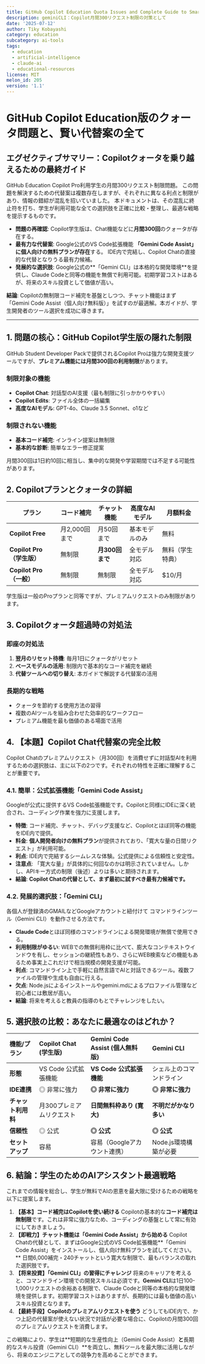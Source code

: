 ```yaml
---
title: GitHub Copilot Education Quota Issues and Complete Guide to Smart Alternatives
description: geminiCLI：Copilot月間300リクエスト制限の対策として
date: '2025-07-12'
author: Tiky Kobayashi
category: education
subcategory: ai-tools
tags:
  - education
  - artificial-intelligence
  - claude-ai
  - educational-resources
license: MIT
melon_id: 205
version: '1.1'
---
```

# GitHub Copilot Education版のクォータ問題と、賢い代替案の全て

## エグゼクティブサマリー：Copilotクォータを乗り越えるための最終ガイド

GitHub Education Copilot Pro利用学生の月間300リクエスト制限問題。
この問題を解決するための代替案は複数存在しますが、それぞれに異なる利点と制限があり、情報の錯綜が混乱を招いていました。
本ドキュメントは、その混乱に終止符を打ち、学生が利用可能な全ての選択肢を正確に比較・整理し、最適な戦略を提示するものです。

- **問題の再確認**: Copilot学生版は、Chat機能などに**月間300回**のクォータが存在する。
- **最有力な代替案**: Google公式のVS Code拡張機能 **「Gemini Code Assist」に個人向けの無料プランが存在**する。
  IDE内で完結し、Copilot Chatの直接的な代替となりうる最有力候補。
- **発展的な選択肢**: Google公式の**「Gemini CLI」は本格的な開発環境**を提供し、Claude Codeと同等の機能を無償で利用可能。初期学習コストはあるが、将来のスキル投資として価値が高い。

**結論**: Copilotの無制限コード補完を基盤としつつ、チャット機能はまず「Gemini Code Assist（個人向け無料版）」を試すのが最適解。本ガイドが、学生開発者のツール選択を成功に導きます。

---

## 1. 問題の核心：GitHub Copilot学生版の隠れた制限

GitHub Student Developer Packで提供されるCopilot Proは強力な開発支援ツールですが、**プレミアム機能には月間300回の利用制限**があります。

### 制限対象の機能

- **Copilot Chat**: 対話型のAI支援（最も制限に引っかかりやすい）
- **Copilot Edits**: ファイル全体の一括編集
- **高度なAIモデル**: GPT-4o、Claude 3.5 Sonnet、o1など

### 制限されない機能

- **基本コード補完**: インライン提案は無制限
- **基本的な診断**: 簡単なエラー修正提案

月間300回は1日約10回に相当し、集中的な開発や学習期間では不足する可能性があります。

## 2. Copilotプランとクォータの詳細

| プラン                          | コード補完    | チャット機能          | 高度なAIモデル | 月額料金         |
| ------------------------------- | ------------- | --------------------- | -------------- | ---------------- |
| **Copilot Free**          | 月2,000回まで | 月50回まで            | 基本モデルのみ | 無料             |
| **Copilot Pro（学生版）** | 無制限        | **月300回まで** | 全モデル対応   | 無料（学生特典） |
| **Copilot Pro（一般）**   | 無制限        | 無制限                | 全モデル対応   | $10/月           |

学生版は一般のProプランと同等ですが、プレミアムリクエストのみ制限があります。

## 3. Copilotクォータ超過時の対処法

### 即座の対処法

1. **翌月のリセット待機**: 毎月1日にクォータがリセット
2. **ベースモデルの活用**: 制限内で基本的なコード補完を継続
3. **代替ツールへの切り替え**: 本ガイドで解説する代替案の活用

### 長期的な戦略

- クォータを節約する使用方法の習得
- 複数のAIツールを組み合わせた効率的なワークフロー
- プレミアム機能を最も価値のある場面で活用

## 4. 【本題】Copilot Chat代替案の完全比較

Copilot Chatのプレミアムリクエスト（月300回）を消費せずに対話型AIを利用するための選択肢は、主に以下の2つです。それぞれの特性を正確に理解することが重要です。

### 4.1. 簡単：公式拡張機能「Gemini Code Assist」

Googleが公式に提供するVS Code拡張機能です。Copilotと同様にIDEに深く統合され、コーディング作業を強力に支援します。

- **特徴**: コード補完、チャット、デバッグ支援など、Copilotとほぼ同等の機能をIDE内で提供。
- **料金**: **個人開発者向けの無料プラン**が提供されており、「寛大な量の日間リクエスト」が利用可能。
- **利点**: IDE内で完結するシームレスな体験。公式提供による信頼性と安定性。
- **注意点**: 「寛大な量」が具体的に何回なのかは明示されていません。しかし、APIキー方式の制限（後述）よりは多いと期待されます。
- **結論**: **Copilot Chatの代替として、まず最初に試すべき最有力候補です。**

### 4.2. 発展的選択肢：「Gemini CLI」

各個人が登録済のGMAILなどGoogleアカウントと紐付けて コマンドラインツール（Gemini CLI）を動作させる方法です。

- **Claude Code**とほぼ同様のコマンドラインによる開発環境が無償で使用できる。
- **利用制限がゆるい**: WEBでの無償利用枠に比べて、膨大なコンテキストウインドウを有し、セッションの継続性もあり、さらにWEB検索などの機能もあるため事実上これだけで相当規模の開発支援が可能。
- **利点**: コマンドライン上で手軽に自然言語でAIと対話できるツール。複数ファイルの管理や生成も自由に行える。
- **欠点**: Node.jsによるインストールやgemini.mdによるプロファイル管理など初心者には敷居が高い。
- **結論**: 将来を考えると教員の指導のもとでチャレンジをしたい。

## 5. 選択肢の比較：あなたに最適なのはどれか？

| 機能/プラン              | Copilot Chat (学生版)     | Gemini Code Assist (個人無料版) | Gemini CLI                   |
| :----------------------- | :------------------------ | :------------------------------ | :--------------------------- |
| **形態**           | VS Code 公式拡張機能      | **VS Code 公式拡張機能**  | シェル上のコマンドライン     |
| **IDE連携**        | ◎ 非常に強力             | **◎ 非常に強力**         | **◎ 非常に強力**      |
| **チャット利用料** | 月300プレミアムリクエスト | **日間無料枠あり (寛大)** | **不明だがかなり多い** |
| **信頼性**         | ◎ 公式                   | **◎ 公式**               | **◎ 公式**            |
| **セットアップ**   | 容易                      | 容易（Googleアカウント連携）    | Node.js環境構築が必要        |

## 6. 結論：学生のためのAIアシスタント最適戦略

これまでの情報を総合し、学生が無料でAIの恩恵を最大限に受けるための戦略を以下に提案します。

1. **【基本】コード補完はCopilotを使い続ける**
   Copilotの基本的な**コード補完は無制限**です。これは非常に強力なため、コーディングの基盤として常に有効にしておきましょう。
2. **【即戦力】チャット機能は「Gemini Code Assist」から始める**
   Copilot Chatの代替として、まずはGoogle公式のVS Code拡張機能**「Gemini Code Assist」をインストールし、個人向け無料プランを試してください。** 日間6,000補完・240チャットという寛大な制限で、最もバランスの取れた選択肢です。
3. **【将来投資】「Gemini CLI」の習得にチャレンジ**
   将来のキャリアを考えると、コマンドライン環境での開発スキルは必須です。**Gemini CLI**は1日100-1,000リクエストの余裕ある制限で、Claude Codeと同等の本格的な開発環境を提供します。初期学習コストはありますが、長期的には最も価値の高いスキル投資となります。
4. **【最終手段】Copilotのプレミアムリクエストを使う**
   どうしてもIDE内で、かつ上記の代替案が使えない状況で対話が必要な場合に、Copilotの月間300回のプレミアムリクエストを消費します。

この戦略により、学生は**短期的な生産性向上（Gemini Code Assist）**と**長期的なスキル投資（Gemini CLI）**を両立し、無料ツールを最大限に活用しながら、将来のエンジニアとしての競争力を高めることができます。
